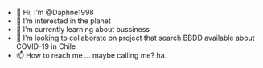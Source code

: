 - 👋 Hi, I’m @Daphne1998
- 👀 I’m interested in the planet
- 🌱 I’m currently learning about bussiness
- 💞️ I’m looking to collaborate on project that search BBDD available about COVID-19 in Chile
- 📫 How to reach me ... maybe calling me? ha.

<!---
Daphne1998/Daphne1998 is a ✨ special ✨ repository because its `README.md` (this file) appears on your GitHub profile.
You can click the Preview link to take a look at your changes.
--->
